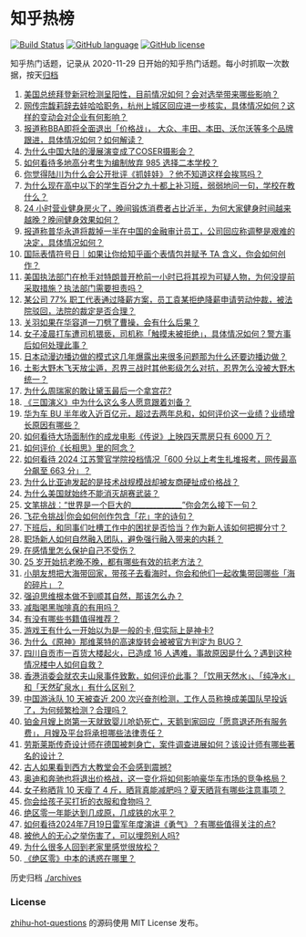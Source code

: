 # 知乎热榜
[![Build Status](https://github.com/ToWeLong/zhihu-hot-questions/workflows/CI/badge.svg)](https://github.com/ToWeLong/zhihu-hot-questions/actions)
[![GitHub language](https://img.shields.io/badge/language-golang-orange.svg)](https://golang.org/)
[![GitHub license](https://img.shields.io/github/license/ToWeLong/zhihu-hot-questions)](https://github.com/ToWeLong/zhihu-hot-questions/blob/main/LICENSE)

知乎热门话题，记录从 2020-11-29 日开始的知乎热门话题。每小时抓取一次数据，按天[归档](./archives)

<!-- BEGIN -->

1. [美国总统拜登新冠检测呈阳性，目前情况如何？会对选举带来哪些影响？](https://www.zhihu.com/question/661905090)
1. [网传宗馥莉辞去娃哈哈职务，杭州上城区回应进一步核实，具体情况如何？这样的变动会对企业有何影响？](https://www.zhihu.com/question/661915759)
1. [报道称BBA即将全面退出「价格战」， 大众、丰田、本田、沃尔沃等多个品牌跟进，具体情况如何？如何解读？](https://www.zhihu.com/question/661872731)
1. [为什么中国大陆的漫展演变成了COSER摄影会？](https://www.zhihu.com/question/661537655)
1. [如何看待多地高分考生为编制放弃 985 选择二本学校？](https://www.zhihu.com/question/661700931)
1. [你觉得陆川为什么会公开批评《抓娃娃》？他不知道这样会挨骂吗？](https://www.zhihu.com/question/661868516)
1. [为什么现在高中以下的学生百分之九十都上补习班，弱弱地问一句，学校在教什么？](https://www.zhihu.com/question/622390629)
1. [24 小时营业健身房火了，晚间锻炼消费者占比近半，为何大家健身时间越来越晚？晚间健身效果如何？](https://www.zhihu.com/question/661835260)
1. [报道称普华永道将裁掉一半在中国的金融审计员工，公司回应称调整是艰难的决定，具体情况如何？](https://www.zhihu.com/question/661905943)
1. [国际表情符号日｜如果让你给知乎画个表情包并赋予 TA 含义，你会如何创作？](https://www.zhihu.com/question/661689806)
1. [美国执法部门在枪手对特朗普开枪前一小时已将其视为可疑人物，为何没提前采取措施？执法部门需要担责吗？](https://www.zhihu.com/question/661906031)
1. [某公司 77% 职工代表通过降薪方案，员工袁某拒绝降薪申请劳动仲裁，被法院驳回，法院的裁定是否合理？](https://www.zhihu.com/question/661483716)
1. [关羽如果在华容道一刀劈了曹操，会有什么后果？](https://www.zhihu.com/question/659373020)
1. [女子凌晨打车遭司机猥亵，司机称「触摸未被拒绝」，具体情况如何？警方事后如何处理此事？](https://www.zhihu.com/question/661737724)
1. [日本动漫边播边做的模式这几年爆露出来很多问题那为什么还要边播边做？](https://www.zhihu.com/question/660335991)
1. [土影大野木飞天放尘遁，忍界三战时其他影级怎么对抗，忍界怎么没被大野木统一？](https://www.zhihu.com/question/661828701)
1. [为什么周瑞家的敢让黛玉最后一个拿宫花?](https://www.zhihu.com/question/661766077)
1. [《三国演义》中为什么这么多人愿意跟着刘备？](https://www.zhihu.com/question/661067656)
1. [华为车 BU 半年收入近百亿元，超过去两年总和，如何评价这一业绩？业绩增长原因有哪些？](https://www.zhihu.com/question/661861828)
1. [如何看待大场面制作的成龙电影《传说》上映四天票房只有 6000 万？](https://www.zhihu.com/question/661644912)
1. [如何评价《长相思》里的阿念？](https://www.zhihu.com/question/621229751)
1. [如何看待 2024 江苏警官学院投档情况「600 分以上考生扎堆报考，网传最高分飙至 663 分」？](https://www.zhihu.com/question/661740057)
1. [为什么比亚迪发起的是技术战规模战却被友商硬扯成价格战？](https://www.zhihu.com/question/661650805)
1. [为什么美国就始终不能消灭胡赛武装？](https://www.zhihu.com/question/657897499)
1. [文笔挑战：“世界是一个巨大的______________”你会怎么接下一句？](https://www.zhihu.com/question/661879401)
1. [飞花令挑战|你会如何创作包含「花」字的诗句？](https://www.zhihu.com/question/661730995)
1. [下班后，和同事们吐槽工作中的困扰是否恰当？作为新人该如何把握分寸？](https://www.zhihu.com/question/660814312)
1. [职场新人如何自然融入团队，避免强行融入带来的内耗？](https://www.zhihu.com/question/660814107)
1. [在感情里怎么保护自己不受伤？](https://www.zhihu.com/question/317344316)
1. [25 岁开始抗老晚不晚，都有哪些有效的抗老方法？](https://www.zhihu.com/question/656823790)
1. [小朋友想把大海带回家，带孩子去看海时，你会和他们一起收集带回哪些「海的碎片」？](https://www.zhihu.com/question/661237285)
1. [强迫思维根本做不到顺其自然，那该怎么办？](https://www.zhihu.com/question/661111316)
1. [减脂喝黑咖啡真的有用吗？](https://www.zhihu.com/question/660158557)
1. [有没有哪些书籍值得推荐？](https://www.zhihu.com/question/656702580)
1. [游戏王有什么一开始以为是一般的卡,但实际上是神卡?](https://www.zhihu.com/question/652616883)
1. [为什么《原神》那维莱特的高速旋转会被被官方判定为 BUG？](https://www.zhihu.com/question/661841394)
1. [四川自贡市一百货大楼起火，已造成 16 人遇难，事故原因是什么？遇到这种情况楼中人如何自救？](https://www.zhihu.com/question/661869395)
1. [香港消委会就农夫山泉事件致歉，如何评价此事？「饮用天然水」、「纯净水」和「天然矿泉水」有什么区别？](https://www.zhihu.com/question/661908404)
1. [中国游泳队 10 天被查近 200 次兴奋剂检测，工作人员称换成美国队早投诉了，为何频繁检测？合理吗？](https://www.zhihu.com/question/661913002)
1. [铂金月嫂上岗第一天就致婴儿呛奶死亡，天鹅到家回应「愿意退还所有服务费」，月嫂及平台将承担哪些法律责任？](https://www.zhihu.com/question/661771395)
1. [劳斯莱斯传奇设计师在德国被刺身亡，案件调查进展如何？该设计师有哪些著名的设计？](https://www.zhihu.com/question/661729421)
1. [古人如果看到西方大教堂会不会感到震撼?](https://www.zhihu.com/question/658619724)
1. [奥迪和奔驰也将退出价格战，这一变化将如何影响豪华车市场的竞争格局？](https://www.zhihu.com/question/661763787)
1. [女子称晒背 10 天瘦了 4 斤，晒背真能减肥吗？夏天晒背有哪些注意事项？](https://www.zhihu.com/question/661266346)
1. [你会给孩子买打折的衣服和食物吗？](https://www.zhihu.com/question/661412508)
1. [绝区零一年能达到几成原，几成铁的水平？](https://www.zhihu.com/question/659024455)
1. [如何看待2024年7月19日雷军年度演讲《勇气》？有哪些值得关注的点?](https://www.zhihu.com/question/661734394)
1. [被他人的无心之举伤害了，可以埋怨别人吗?](https://www.zhihu.com/question/661182323)
1. [为什么很多人回到老家里感觉很放松？](https://www.zhihu.com/question/654929915)
1. [《绝区零》中本的诱惑在哪里？](https://www.zhihu.com/question/661369589)

<!-- END -->

历史归档 [./archives](./archives)


### License
[zhihu-hot-questions](https://github.com/towelong/zhihu-hot-questions) 的源码使用 MIT License 发布。